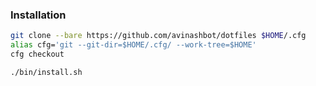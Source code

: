 
### Installation

```sh
git clone --bare https://github.com/avinashbot/dotfiles $HOME/.cfg
alias cfg='git --git-dir=$HOME/.cfg/ --work-tree=$HOME'
cfg checkout

./bin/install.sh
```

